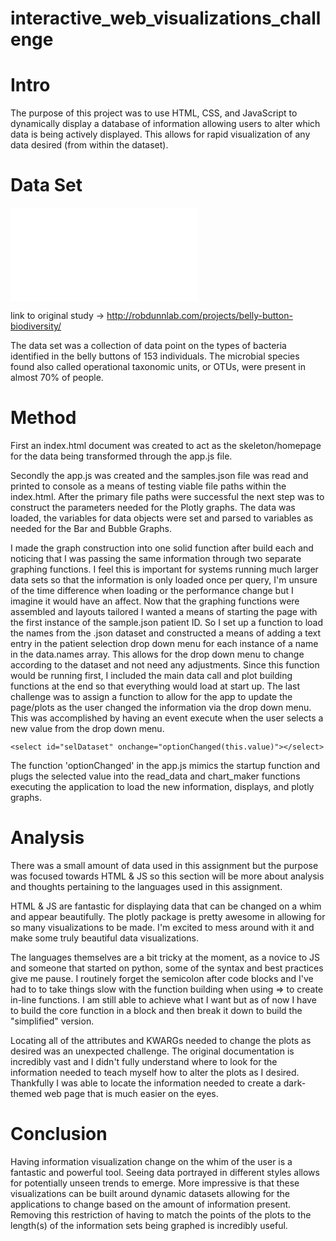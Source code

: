 # interactive_web_visualizations_challenge

# Intro

The purpose of this project was to use HTML, CSS, and JavaScript to dynamically display a database of information allowing users to alter which data is being actively displayed. This allows for rapid visualization of any data desired (from within the dataset).

# Data Set 

![samples.json](samples.json)

link to original study -> http://robdunnlab.com/projects/belly-button-biodiversity/

The data set was a collection of data point on the types of bacteria identified in the belly buttons of 153 individuals. The microbial species found also called operational taxonomic units, or OTUs, were present in almost 70% of people.

# Method

First an index.html document was created to act as the skeleton/homepage for the data being transformed through the app.js file.

Secondly the app.js was created and the samples.json file was read and printed to console as a means of testing viable file paths within the index.html. After the primary file paths were successful the next step was to construct the parameters needed for the Plotly graphs. The data was loaded, the variables for data objects were set and parsed to variables as needed for the Bar and Bubble Graphs.

I made the graph construction into one solid function after build each and noticing that I was passing the same information through two separate graphing functions. I feel this is important for systems running much larger data sets so that the information is only loaded once per query, I'm unsure of the time difference when loading or the performance change but I imagine it would have an affect.
Now that the graphing functions were assembled and layouts tailored I wanted a means of starting the page with the first instance of the sample.json patient ID. So I set up a function to load the names from the .json dataset and constructed a means of adding a text entry in the patient selection drop down menu for each instance of a name in the data.names array. This allows for the drop down menu to change according to the dataset and not need any adjustments.
Since this function would be running first, I included the main data call and plot building functions at the end so that everything would load at start up.
The last challenge was to assign a function to allow for the app to update the page/plots as the user changed the information via the drop down menu. This was accomplished by having an event execute when the user selects a new value from the drop down menu.

    <select id="selDataset" onchange="optionChanged(this.value)"></select>

The function 'optionChanged' in the app.js mimics the startup function and plugs the selected value into the read_data and chart_maker functions executing the application to load the new information, displays, and plotly graphs.

# Analysis
There was a small amount of data used in this assignment but the purpose was focused towards HTML & JS so this section will be more about analysis and thoughts pertaining to the languages used in this assignment.

HTML & JS are fantastic for displaying data that can be changed on a whim and appear beautifully. The plotly package is pretty awesome in allowing for so many visualizations to be made. I'm excited to mess around with it and make some truly beautiful data visualizations.

The languages themselves are a bit tricky at the moment, as a novice to JS and someone that started on python, some of the syntax and best practices give me pause. I routinely forget the semicolon after code blocks and I've had to to take things slow with the function building when using => to create in-line functions. I am still able to achieve what I want but as of now I have to build the core function in a block and then break it down to build the "simplified" version.

Locating all of the attributes and KWARGs needed to change the plots as desired was an unexpected challenge. The original documentation is incredibly vast and I didn't fully understand where to look for the information needed to teach myself how to alter the plots as I desired. Thankfully I was able to locate the information needed to create a dark-themed web page that is much easier on the eyes.


# Conclusion

Having information visualization change on the whim of the user is a fantastic and powerful tool. Seeing data portrayed in different styles allows for potentially unseen trends to emerge. More impressive is that these visualizations can be built around dynamic datasets allowing for the applications to change based on the amount of information present. Removing this restriction of having to match the points of the plots to the length(s) of the information sets being graphed is incredibly useful.

